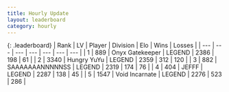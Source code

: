 ```yaml
---
title: Hourly Update
layout: leaderboard
category: hourly
---
```


{: .leaderboard}
| Rank | LV | Player | Division | Elo | Wins | Losses |
| --- | --- | --- | --- | --- | --- | --- |
| <span data-change="0">1</span> | 889 | <span title="ID: 402846">Onyx Gatekeeper</span> | LEGEND | <span data-change="0">2386</span> | <span data-change="0">198</span> | <span data-change="0">61</span> |
| <span data-change="0">2</span> | 3340 | <span title="ID: 164871">Hungry YuYu</span> | LEGEND | <span data-change="9">2359</span> | <span data-change="2">312</span> | <span data-change="0">120</span> |
| <span data-change="0">3</span> | 882 | <span title="ID: 174294">SAAAAAAANNNNNSS</span> | LEGEND | <span data-change="0">2319</span> | <span data-change="0">174</span> | <span data-change="0">76</span> |
| <span data-change="0">4</span> | 404 | <span title="ID: 488585">JEFFF</span> | LEGEND | <span data-change="0">2287</span> | <span data-change="0">138</span> | <span data-change="0">45</span> |
| <span data-change="0">5</span> | 1547 | <span title="ID: 366840">Void Incarnate</span> | LEGEND | <span data-change="0">2276</span> | <span data-change="0">523</span> | <span data-change="0">286</span> |
